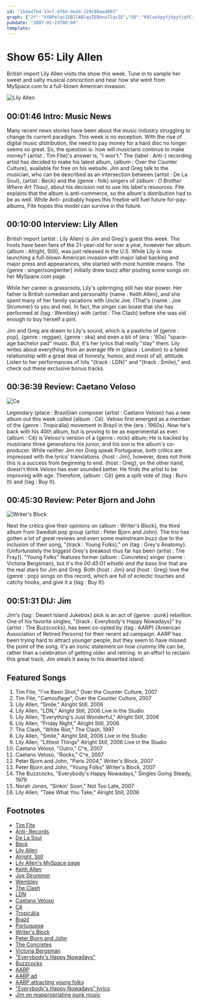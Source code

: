 ```yaml
---
id: "1bda47bd-33cf-4f6d-9e2d-229c88aed903"
graph: {"2Y":"XYBPelqsIEBJlABlqsIEBVno7lqsIE","GO":"K0laoVpyYjVpyYjqfC39VpyYjfK3Dy9MGtlVpyYjVpyYjufKh1VpyYjdZCYUVpyYjZLpB1VpyYjahkh5ahkh5suB4G8cXOIahkh5BDzbVdZCYUBDzbVyGd6b","1P3":"9FdoncBZbLVEWpAcBZbL97qipVEWpAX6cfdgMit697qipBHm1GVEWpAgMit6","23U":"9MGtlMwwARMwwARsd5La1W4rNMwwARr8lxesd5La7jAA1sd5LaRCPHDr8lxe97qipX6cfd97qipBHm1G","2DV":"BLsPGXERcm5CqDPXERcm"}
pubdate: "2007-02-23T00:00"
template: 
---
```






# Show 65: Lily Allen

British import Lily Allen visits the show this week. Tune in to sample her sweet and salty musical concoction and hear how she went from MySpace.com to a full-blown American invasion.

![Lily Allen](https://static.soundopinions.org/images/2007/lilyallen.jpg)



## 00:01:46 Intro: Music News

Many recent news stories have been about the music industry struggling to change its current paradigm. This week is no exception. With the rise of digital music distribution, the need to pay money for a hard disc no longer seems so great. So, the question is: how will musicians continue to make money? {artist : Tim Fite}'s answer is, "I won't." The {label : Anti-} recording artist has decided to make his latest album, {album : Over the Counter Culture}, available for free on his website. Jim and Greg talk to the musician, who can be described as an intersection between {artist : De La Soul}, {artist : Beck} and the {genre : folk} singers of *{album : O Brother Where Art Thou}*, about his decision not to use his label's resources. Fite explains that the album is anti-commerce, so the album's distribution had to be as well. While Anti- probably hopes this freebie will fuel future for-pay-albums, Fite hopes this model can survive in the future.



## 00:10:00 Interview: Lily Allen

British import {artist : Lily Allen} is Jim and Greg's guest this week. The hosts have been fans of the 21-year-old for over a year, however her album {album : Alright, Still}, was just released in the U.S. While Lily is now launching a full-blown American invasion with major label backing and major press and appearances, she started with more humble means. The {genre : singer/songwriter} initially drew buzz after posting some songs on her MySpace.com page.

While her career is grassroots, Lily's upbringing still has star power. Her father is British comedian and personality {name : Keith Allen}, and she spent many of her family vacations with Uncle Joe. (That's {name : Joe Strummer} to you and me). In fact, the singer can boast that she has performed at {tag : Wembley} with {artist : The Clash} before she was old enough to buy herself a pint.

Jim and Greg are drawn to Lily's sound, which is a pastiche of {genre : pop}, {genre : reggae}, {genre : ska} and even a bit of {era : '60s} "space-age bachelor pad" music. But, it's her lyrics that really "slay" them. Lily writes about everything from an average life in {place : London} to a failed relationship with a great deal of honesty, humor, and most of all, attitude. Listen to her performances of hits "{track : LDN}" and "{track : Smile}," and check out these exclusive bonus tracks.



## 00:36:39 Review: Caetano Veloso

![Ce](https://static.soundopinions.org/assets/65/1P30.jpg)

Legendary {place : Brazil}ian composer {artist : Caetano Veloso} has a new album out this week called {album : Cê}. Veloso first emerged as a member of the {genre : Tropicália} movement in Brazil in the {era : 1960s}. Now he's back with his 40th album, but is proving to be as experimental as ever. {album : Cê} is Veloso's version of a {genre : rock} album; He is backed by musicians three generations his junior, and his son is the album's co-producer. While neither Jim nor Greg speak Portuguese, both critics are impressed with the lyrics' translations. {host : Jim}, however, does not think this is a success from beginning to end. {host : Greg}, on the other hand, doesn't think Veloso has ever sounded better. He finds the artist to be improving with age. Therefore, {album : Cê} gets a split vote of {tag : Burn It} and {tag : Buy It}.



## 00:45:30 Review: Peter Bjorn and John

![Writer's Block](https://static.soundopinions.org/assets/65/23U0.jpg)

Next the critics give their opinions on {album : Writer's Block}, the third album from Swedish pop group {artist : Peter Bjorn and John}. The trio has gotten a lot of great reviews and even some mainstream buzz due to the inclusion of their song, "{track : Young Folks}," on {tag : Grey's Anatomy}. (Unfortunately the biggest Grey's breakout thus far has been {artist : The Fray}). "Young Folks" features former {album : Concretes} singer {name : Victoria Bergsman}, but it's the *00:45:01 whistle and the bass line* that are the real stars for Jim and Greg. Both {host : Jim} and {host : Greg} love the {genre : pop} songs on this record, which are full of eclectic touches and catchy hooks, and give it a {tag : Buy It}.



## 00:51:31 DIJ: Jim

Jim's {tag : Desert Island Jukebox} pick is an act of {genre : punk} rebellion. One of his favorite singles, "{track : Everybody's Happy Nowadays}" by {artist : The Buzzcocks}, has been co-opted by {tag : AARP} (American Association of Retired Persons) for their recent ad campaign. AARP has been trying hard to attract younger people, but they seem to have missed the point of the song. It's an ironic statement on how crummy life can be, rather than a celebration of getting older and retiring. In an effort to reclaim this great track, Jim steals it away to his deserted island.



## Featured Songs

1. Tim Fite, "I've Been Shot," Over the Counter Culture, 2007
2. Tim Fite, "Camouflage", Over the Counter Culture, 2007
3. Lily Allen, "Smile," Alright Still, 2006
4. Lily Allen, "LDN," Alright Still, 2006 Live in the Studio
5. Lily Allen, "Everything's Just Wonderful," Alright Still, 2006
6. Lily Allen, "Friday Night," Alright Still, 2006
7. The Clash, "White Riot," The Clash, 1997
8. Lily Allen, "Smile," Alright Still, 2006 Live in the Studio
9. Lily Allen, "Littlest Things" Alright Still, 2006 Live in the Studio
10. Caetano Veloso, "Outro," C^e, 2007
11. Caetano Veloso, "Rocks," C^e, 2007
12. Peter Bjorn and John, "Paris 2004," Writer's Block, 2007
13. Peter Bjorn and John, "Young Folks" Writer's Block, 2007
14. The Buzzcocks, "Everybody's Happy Nowadays," Singles Going Steady, 1979
15. Norah Jones, "Sinkin' Soon," Not Too Late, 2007
16. Lily Allen, "Take What You Take," Alright Still, 2006



## Footnotes

- [Tim Fite](http://www.timfite.com/)
- [Anti- Records](http://www.anti.com/)
- [De La Soul](http://www.allmusic.com/cg/amg.dll?p=amg&token=ADFEAEE47C19DC4FA87520D69D3D4DC7FA7FFB07D063FD831F29461BDFBA3C54DD5F26B904A595CFAEF877AB7BAFFF29E85E05D7CCE453FBCC0640&sql=11:zdd4vwdva9tk)
- [Beck](http://www.beck.com/)
- [Lily Allen](http://www.lilyallenmusic.com/)
- [Alright, Still](http://www.metacritic.com/music/artists/allenlily/alrightstill?q=alright,%20still)
- [Lily Allen's MySpace page](http://www.myspace.com/lilymusic)
- [Keith Allen](http://film.guardian.co.uk/Player/Player_Page/0,,45443,00.html)
- [Joe Strummer](http://news.bbc.co.uk/1/hi/entertainment/music/2600669.stm)
- [Wembley](http://www.wembleystadium.com/)
- [The Clash](http://www.allmusic.com/cg/amg.dll?p=amg&token=ADFEAEE47C19DC4FA87520D69D3D4DC7FA7FFB07D063FD831F29461BDFBA3C54DD5F26B904A595CFAEF875AB7BAFFF29E85E05D7CCE452F5CC0640&sql=11:sq6htr69kl4x)
- [LDN](http://www.metrolyrics.com/lyrics/2147433100/Lily_Allen/Ldn)
- [Caetano Veloso](http://www.allmusic.com/cg/amg.dll?p=amg&token=ADFEAEE47C19DC4FA87520D69D3D4DC7FA7FFB07D063FD831F29461BDFBA3C54DD5F26B904A595CFAEF877AB7BAFFF29E85F05D3C3E454FFCC0640&sql=11:4q3tk65x9kr0)
- [Cê](http://www.amazon.com/C%c3%aa-Caetano-Veloso/dp/B000LKARD4/sr=1-3/qid=1171503696/ref=pd_bbs_sr_3/104-6498607-9646323?ie=UTF8&s=music)
- [Tropicália](http://en.wikipedia.org/wiki/Tropicalismo)
- [Brazil](http://news.bbc.co.uk/2/hi/americas/country_profiles/1227110.stm)
- [Portuguese](http://en.wikipedia.org/wiki/Portuguese_language)
- [Writer's Block](http://www.metacritic.com/music/artists/peterbjornandjohn/writersblock?q=peter%20bjorn)
- [Peter Bjorn and John](http://www.peterbjornandjohn.com/)
- [The Concretes](http://www.theconcretes.com/)
- [Victoria Bergsman](http://en.wikipedia.org/wiki/Victoria_Bergsman)
- ["Everybody's Happy Nowadays"](http://www.allmusic.com/cg/amg.dll?p=amg&token=ADFEAEE47C19DC4FA87520D69D3D4DC7FA7FFB07D063FD831F29461BDFBA3C54DD5F26B904A595CFAEF876AB7BAFFF29E85B05D3CAE455F9CC0640&sql=33:zu5m963ogew3)
- [Buzzcocks](http://www.buzzcocks.com/)
- [AARP](http://www.aarp.org/)
- [AARP ad](http://www.youtube.com/watch?v=2jUOvxG7440)
- [AARP attracting young folks](http://www.aarp.org/fun/music/)
- ["Everybody's Happy Nowadays" lyrics](http://www.plyrics.com/lyrics/buzzcocks/everybodyshappynowadays.html)
- [Jim on reappropriating punk music](http://www.jimdero.com/News2007/Adandmusic.htm)